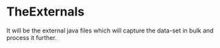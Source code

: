 # TheExternals
It will be the external java files which will capture the data-set in bulk and process it further.
